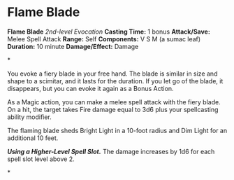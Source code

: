# Flame Blade

**Flame Blade**
_2nd-level Evocation_
**Casting Time:** 1 bonus
**Attack/Save:** Melee Spell Attack
**Range:** Self
**Components:** V S M (a sumac leaf)
**Duration:** 10 minute
**Damage/Effect:** Damage

*<p>You evoke a fiery blade in your free hand. The blade is similar in size and shape to a scimitar, and it lasts for the duration. If you let go of the blade, it disappears, but you can evoke it again as a Bonus Action.

As a Magic action, you can make a melee spell attack with the fiery blade. On a hit, the target takes Fire damage equal to 3d6 plus your spellcasting ability modifier.

The flaming blade sheds Bright Light in a 10-foot radius and Dim Light for an additional 10 feet.

***Using a Higher-Level Spell Slot.*** The damage increases by 1d6 for each spell slot level above 2.</p>*